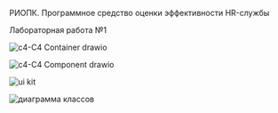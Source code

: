 РИОПК. Программное средство оценки эффективности HR-службы

Лабораторная работа №1

![c4-C4 Container drawio](https://github.com/user-attachments/assets/9cd72e0b-260b-4a20-ba7c-72c4ffca3114)

![c4-C4 Component drawio](https://github.com/user-attachments/assets/ef1a0306-8f36-4404-bebc-4b226e978854)

![ui kit](https://github.com/user-attachments/assets/6a5c1e0f-3f6b-4ea6-a074-4004ff5f7d33)

![диаграмма классов](https://github.com/user-attachments/assets/c522558c-5490-4e87-998f-cc595df0ae80)

